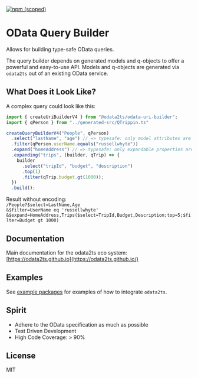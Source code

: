 [![npm (scoped)](https://img.shields.io/npm/v/@odata2ts/odata-query-builder?style=for-the-badge)](https://www.npmjs.com/package/@odata2ts/odata-query-builder)

# OData Query Builder

Allows for building type-safe OData queries.

The query builder depends on generated models and q-objects to offer a powerful and easy-to-use API.
Models and q-objects are generated via `odata2ts` out of an existing OData service.

## What Does it Look Like?

A complex query could look like this:

```ts
import { createUriBuilderV4 } from "@odata2ts/odata-uri-builder";
import { qPerson } from "../generated-src/QTrippin.ts"

createQueryBuilderV4("People", qPerson)
  .select("lastName", "age") // => typesafe: only model attributes are allowed
  .filter(qPerson.userName.equals("russellwhyte"))
  .expand("homeAddress") // => typesafe: only expandable properties are allowed
  .expanding("trips", (builder, qTrip) => {
    builder
      .select("tripId", "budget", "description")
      .top(1)
      .filter(qTrip.budget.gt(1000));
  })
  .build();

```
Result without encoding:<br>
`/People?$select=LastName,Age`<br>
`&$filter=UserName eq 'russellwhyte'`<br>
`&$expand=HomeAddress,Trips($select=TripId,Budget,Description;top=5;$filter=Budget gt 1000)`

## Documentation
Main documentation for the odata2ts eco system:
[https://odata2ts.github.io](https://odata2ts.github.io/)

## Examples
See [example packages](https://github.com/odata2ts/odata2ts/tree/main/examples) for examples of how to integrate `odata2ts`.

## Spirit
* Adhere to the OData specification as much as possible
* Test Driven Development
* High Code Coverage: > 90%

## License
MIT
